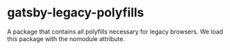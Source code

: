 # gatsby-legacy-polyfills

A package that contains all polyfills necessary for legacy browsers. We load this package with the nomodule attribute.
